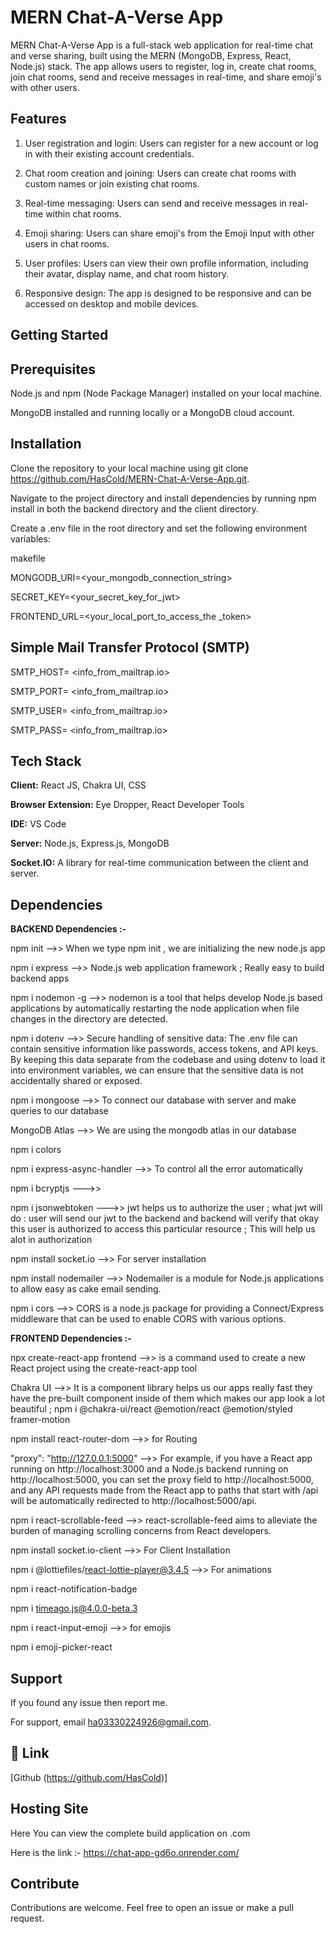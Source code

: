 
# MERN Chat-A-Verse App

MERN Chat-A-Verse App is a full-stack web application for real-time chat and verse sharing, built using the MERN (MongoDB, Express, React, Node.js) stack. The app allows users to register, log in, create chat rooms, join chat rooms, send and receive messages in real-time, and share emoji's with other users.



## Features

1. User registration and login: Users can register for a new account or log in with their existing account credentials.

2. Chat room creation and joining: Users can create chat rooms with custom names or join existing chat rooms.

3. Real-time messaging: Users can send and receive messages in real-time within chat rooms.

4. Emoji sharing: Users can share emoji's from the Emoji Input with other users in chat rooms.

5. User profiles: Users can view their own profile information, including their avatar, display name, and chat room history.

6. Responsive design: The app is designed to be responsive and can be accessed on desktop and mobile devices.

## Getting Started

## Prerequisites

Node.js and npm (Node Package Manager) installed on your local machine.

MongoDB installed and running locally or a MongoDB cloud account.

  ## Installation
  
Clone the repository to your local machine using git clone https://github.com/HasCold/MERN-Chat-A-Verse-App.git.

Navigate to the project directory and install dependencies by running npm install in both the backend directory and the client directory.

Create a .env file in the root directory and set the following environment variables:

makefile

MONGODB_URI=<your_mongodb_connection_string>

SECRET_KEY=<your_secret_key_for_jwt>

FRONTEND_URL=<your_local_port_to_access_the _token>

## Simple Mail Transfer Protocol (SMTP)
SMTP_HOST= <info_from_mailtrap.io>

SMTP_PORT= <info_from_mailtrap.io>

SMTP_USER= <info_from_mailtrap.io>

SMTP_PASS= <info_from_mailtrap.io>

## Tech Stack

**Client:** React JS, Chakra UI, CSS

**Browser Extension:**  Eye Dropper, React Developer Tools

**IDE:** VS Code

**Server:** Node.js, Express.js, MongoDB

**Socket.IO:** A library for real-time communication between the client and server.


## Dependencies

**BACKEND Dependencies :-**

npm init -->> When we type npm init , we are initializing the new node.js app 

npm i express -->> Node.js web application framework ; Really easy to build backend apps

npm i nodemon -g -->> nodemon is a tool that helps develop Node.js based applications by automatically restarting the node application when file changes in the directory are detected.

npm i dotenv -->> Secure handling of sensitive data: The .env file can contain sensitive information like passwords, access tokens, and API keys. By keeping this data separate from the codebase and using dotenv to load it into environment variables, we can ensure that the sensitive data is not accidentally shared or exposed.

npm i mongoose -->> To connect our database with server and make queries to our database

MongoDB Atlas -->> We are using the mongodb atlas in our database

npm i colors

npm i express-async-handler -->> To control all the error automatically

npm i bcryptjs --->> 

npm i jsonwebtoken --->> jwt helps us to authorize the user ; what jwt will do : user will send our jwt to the backend  and backend will verify that okay this user is authorized to access this particular resource ; This will help us alot in authorization

npm install socket.io -->> For server installation

npm install nodemailer -->> Nodemailer is a module for Node.js applications to allow easy as cake email sending. 

npm i cors -->> CORS is a node.js package for providing a Connect/Express middleware that can be used to enable CORS with various options.

**FRONTEND Dependencies :-**

npx create-react-app frontend -->> is a command used to create a new React project using the create-react-app tool

Chakra UI -->> It is a component library helps us our apps really fast they have the pre-built component inside of them which makes our app look a lot beautiful ; npm i @chakra-ui/react @emotion/react @emotion/styled framer-motion

npm install react-router-dom -->> for Routing

"proxy": "http://127.0.0.1:5000" -->>  For example, if you have a React app running on http://localhost:3000 and a Node.js backend running on http://localhost:5000, you can set the proxy field to http://localhost:5000, and any API requests made from the React app to paths that start with /api will be automatically redirected to http://localhost:5000/api.

npm i react-scrollable-feed -->> react-scrollable-feed aims to alleviate the burden of managing scrolling concerns from React developers. 


npm install socket.io-client -->> For Client Installation

npm i @lottiefiles/react-lottie-player@3.4.5 -->> For animations

npm i react-notification-badge

npm i timeago.js@4.0.0-beta.3 

npm i react-input-emoji -->> for emojis 

npm i emoji-picker-react

## Support
If you found any issue then report me.

For support, email ha03330224926@gmail.com.


## 🔗 Link
[Github (https://github.com/HasCold)]


## Hosting Site

Here You can view the complete build application on .com

Here is the link :- https://chat-app-gd6o.onrender.com/


## Contribute

Contributions are welcome. Feel free to open an issue or make a pull request.

